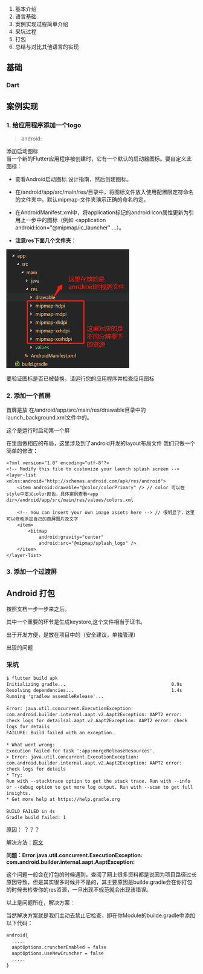 1. 基本介绍
2. 语言基础
3. 案例实现过程简单介绍
4. 采坑过程
5. 打包
6. 总结与对比其他语言的实现


## 基础

### Dart

## 案例实现
### 1. 给应用程序添加一个logo
> android: 

添加启动图标   
当一个新的Flutter应用程序被创建时，它有一个默认的启动器图标。要自定义此图标：

- 查看Android启动图标 设计指南，然后创建图标。

- 在<app dir>/android/app/src/main/res/目录中，将图标文件放入使用配置限定符命名的文件夹中。默认mipmap-文件夹演示正确的命名约定。

- 在AndroidManifest.xml中，将application标记的android:icon属性更新为引用上一步中的图标（例如  <application android:icon="@mipmap/ic_launcher" ...）。

- **注意res下面几个文件夹**：

![FLUTTER_HOME](../../images/18/demo/res_drawable.png)

要验证图标是否已被替换，请运行您的应用程序并检查应用图标
### 2. 添加一个首屏
首屏是放
在<app dir>/android/app/src/main/res/drawable目录中的launch_background.xml文件中的。

这个是运行时启动第一个屏

在里面做相应的布局，这里涉及到了android开发的layout布局文件
我们只做一个简单的修改：
```
<?xml version="1.0" encoding="utf-8"?>
<!-- Modify this file to customize your launch splash screen -->
<layer-list xmlns:android="http://schemas.android.com/apk/res/android">
    <item android:drawable="@color/colorPrimary" /> // color 可以在style中定义color颜色，具体案例查看<app dir>/android/app/src/main/res/values/colors.xml

    <!-- You can insert your own image assets here --> // 很明显了，这里可以修改添加自己的首屏图片及文字
    <item>
        <bitmap
            android:gravity="center"
            android:src="@mipmap/splash_logo" />
    </item>
</layer-list>

```

### 3. 添加一个过渡屏

## Android 打包
按照文档一步一步来之后。

其中一个重要的环节是生成keystore,这个文件相当于证书。

出于开发方便，是放在项目中的（安全建议，单独管理）

出现的问题
### 采坑

```
$ flutter build apk
Initializing gradle...                                       0.9s
Resolving dependencies...                                    1.4s
Running 'gradlew assembleRelease'...

Error: java.util.concurrent.ExecutionException: com.android.builder.internal.aapt.v2.Aapt2Exception: AAPT2 error: check logs for detailsal.aapt.v2.Aapt2Exception: AAPT2 error: check logs for details
FAILURE: Build failed with an exception.

* What went wrong:
Execution failed for task ':app:mergeReleaseResources'.
> Error: java.util.concurrent.ExecutionException: com.android.builder.internal.aapt.v2.Aapt2Exception: AAPT2 error: check logs for details
* Try:
Run with --stacktrace option to get the stack trace. Run with --info or --debug option to get more log output. Run with --scan to get full insights.
* Get more help at https://help.gradle.org

BUILD FAILED in 4s                                                                                                                                 Gradle build failed: 1
```
原因： ？？？

解决方法：[原文](https://blog.csdn.net/lyh1299259684/article/details/80319136)

**问题：Error:java.util.concurrent.ExecutionException: com.android.builder.internal.aapt.AaptException:**

这个问题一般会在打包的时候遇到，查阅了网上很多资料都是说因为项目路径过长原因导致，但是其实很多时候并不是的，其主要原因是builde.gradle会在你打包的时候去检查你的res资源，一旦出现不规范就会出现该错误。

以上是问题所在，解决方案：

当然解决方案就是我们主动去禁止它检查，即在你Module的builde.gradle中添加以下代码：
```
android{
  .....
  aaptOptions.cruncherEnabled = false
  aaptOptions.useNewCruncher = false
  .....
}
````

